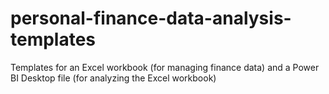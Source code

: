 # personal-finance-data-analysis-templates
Templates for an Excel workbook (for managing finance data) and a Power BI Desktop file (for analyzing the Excel workbook)

